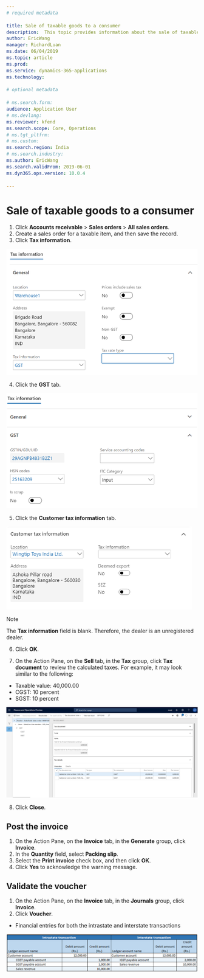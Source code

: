 ```yaml
---
# required metadata

title: Sale of taxable goods to a consumer
description:  This topic provides information about the sale of taxable goods to a consumer.
author: EricWang
manager: RichardLuan
ms.date: 06/04/2019
ms.topic: article
ms.prod: 
ms.service: dynamics-365-applications
ms.technology: 

# optional metadata

# ms.search.form: 
audience: Application User
# ms.devlang: 
ms.reviewer: kfend
ms.search.scope: Core, Operations
# ms.tgt_pltfrm: 
# ms.custom: 
ms.search.region: India
# ms.search.industry: 
ms.author: EricWang
ms.search.validFrom: 2019-06-01
ms.dyn365.ops.version: 10.0.4

---
```


# Sale of taxable goods to a consumer

1. Click **Accounts receivable** \> **Sales orders** \> **All sales orders**.
2. Create a sales order for a taxable item, and then save the record.
3. Click **Tax information**.

![](media/Capture.PNG)

4. Click the **GST** tab.

![](media/Capture02.PNG)

5. Click the **Customer tax information** tab.

![](media/Capture05.PNG)

> [!NOTE]
> The **Tax information** field is blank. Therefore, the dealer is an unregistered dealer.

6. Click **OK**.

7. On the Action Pane, on the **Sell** tab, in the **Tax** group, click **Tax document** to review the calculated taxes. For example, it may look similar to the following:

  - Taxable value: 40,000.00
  - CGST: 10 percent
  - SGST: 10 percent

![](media/Capture04.PNG)

8. Click **Close**.

## Post the invoice

1. On the Action Pane, on the **Invoice** tab, in the **Generate** group, click **Invoice**.
2. In the **Quantity** field, select **Packing slip**.
3. Select the **Print invoice** check box, and then click **OK**.
4. Click **Yes** to acknowledge the warning message.

## Validate the voucher

1. On the Action Pane, on the **Invoice** tab, in the **Journals** group, click **Invoice**.
2. Click **Voucher**.

- Financial entries for both the intrastate and interstate transactions

![Financial entries for both the intrastate and interstate transactions](media/Annotation-2019-05-20-100324.png)



